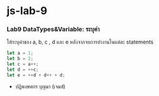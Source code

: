 # js-lab-9
### Lab9 DataTypes&Variable: ระบุค่า
ให้ระบุค่าของ a, b, c , d และ e หลังจากจบการทำงานในแต่ละ statements

```JavaScript
let a = 1;
let b = 2;
let c = a++;
let d = ++c;
let e = ++d + d++ + d;
```
- ปฏิพงษศกร บุญมา (เจมส์)
